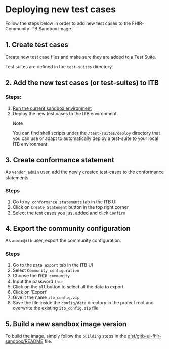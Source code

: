 # Deploying new test cases

Follow the steps below in order to add new test cases to the FHIR-Community ITB
Sandbox image.

## 1. Create test cases

Create new test case files and make sure they are added to a Test Suite.

Test suites are defined in the `test-suites` directory.

## 2. Add the new test cases (or test-suites) to ITB

### Steps:

1. [Run the current sandbox environment](../dist/README.md)
2. Deploy the new test cases to the ITB environment.
   > [!NOTE]
   > You can find shell scripts under the `/test-suites/deploy` directory that
   > you can use or adapt to automatically deploy a test-suite to your local ITB
   > environment.

## 3. Create conformance statement

As `vendor_admin` user, add the newly created test-cases to the conformance
statements.

### Steps

1. Go to `my conformance statements` tab in the ITB UI
2. Click on `Create Statement` button in the top right corner
3. Select the test cases you just added and click `Confirm`

## 4. Export the community configuration

As `admin@itb` user, export the community configuration.

### Steps

1. Go to the `Data export` tab in the ITB UI
2. Select `Community configuration`
3. Choose the `FHIR community`
4. Input the password `fhir`
5. Click on the `all` button to select all the data to export
6. Click on 'Export'
7. Give it the name `itb_config.zip`
8. Save the file inside the `config/data` directory in the project root and
   overwrite the existing `itb_config.zip` file

## 5. Build a new sandbox image version

To build the image, simply follow the `building` steps in
the [dist/gitb-ui-fhir-sandbox/README](../dist/gitb-ui-fhir-sandbox/README.md)
file.
